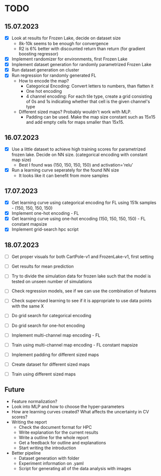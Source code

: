 # TODO

## 15.07.2023
- [x] Look at results for Frozen Lake, decide on dataset size
    - 8k-10k seems to be enough for convergence
    - R2 is 6% better with discounted return than return (for gradient boosting regressor)
- [x] Implement randomizer for environments, first Frozen Lake
- [x] Implement dataset generation for randomly parametrized Frozen Lake
- [x] Run dataset generation on cluster
- [x] Run regression for randomly generated FL
    - How to encode the map?
        - Categorical Encoding: Convert letters to numbers, than flatten it
        - One hot encoding
        - 4 channel encoding: For each tile type, create a grid consisting of 0s and 1s indicating whether that cell is the given channel's type
    - Different sized maps? Probably wouldn't work with MLP.
        - Padding can be used. Make the map size constant such as 15x15 and add empty cells for maps smaller than 15x15. 

## 16.07.2023
- [x] Use a little dataset to achieve high training scores for parametrized frozen lake. Decide on NN size. (categorical encoding with constant map size)
    - Best I found was (150, 150, 150, 150) and activation='relu'
- [x] Run a learning curve seperately for the found NN size
    - It looks like it can benefit from more samples
  
## 17.07.2023
- [x] Get learning curve using categorical encoding for FL using 151k samples - (150, 150, 150, 150)
- [x] Implement one-hot encoding - FL
- [x] Get learning curve using one-hot encoding (150, 150, 150, 150) - FL constant mapsize
- [X] Implement grid-search hpc script

## 18.07.2023
- [ ] Get proper visuals for both CartPole-v1 and FrozenLake-v1, first setting
- [ ] Get results for mean prediction
- [ ] Try to divide the simulation data for frozen lake such that the model is tested on unseen number of simulations
- [ ] Check regression models, see if we can use the combination of features
- [ ] Check supervised learning to see if it is appropriate to use data points with the same X
- [ ] Do grid search for categorical encoding
- [ ] Do grid search for one-hot encoding
- [ ] Implement multi-channel map encoding - FL
- [ ] Train using multi-channel map encoding - FL constant mapsize
- [ ] Implement padding for different sized maps
- [ ] Create dataset for different sized maps
- [ ] Train using different sized maps


## Future
- Feature normalization?
- Look into MLP and how to choose the hyper-parameters
- How are learning curves created? What affects the uncertainty in CV scores?
- Writing the report
    - Check the document format for HPC
    - Write explanation for the current results
    - Write a outline for the whole report
    - Get a feedback for outline and explanations
    - Start writing the introduction
- Better pipeline
    - Dataset generation with folder
    - Experiment information on .yaml
    - Script for generating all of the data analysis with images